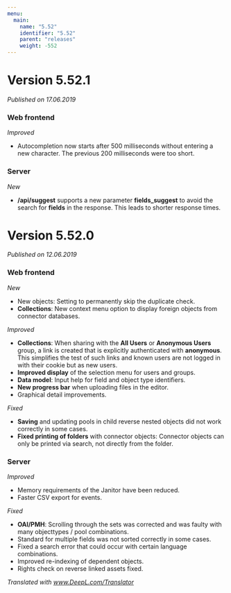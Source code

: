 ```yaml
---
menu:
  main:
    name: "5.52"
    identifier: "5.52"
    parent: "releases"
    weight: -552
---
```


# Version 5.52.1

*Published on 17.06.2019*

### Web frontend

*Improved*

- Autocompletion now starts after 500 milliseconds without entering a new character. The previous 200 milliseconds were too short.

### Server

*New*

- **/api/suggest** supports a new parameter **fields_suggest** to avoid the search for **fields** in the response. This leads to shorter response times.

# Version 5.52.0

*Published on 12.06.2019*

### Web frontend

*New*

* New objects: Setting to permanently skip the duplicate check.
* **Collections**: New context menu option to display foreign objects from connector databases.

*Improved*

* **Collections**: When sharing with the **All Users** or **Anonymous Users** group, a link is created that is explicitly authenticated with **anonymous**. This simplifies the test of such links and known users are not logged in with their cookie but as new users.
* **Improved display** of the selection menu for users and groups.
* **Data model**: Input help for field and object type identifiers.
* **New progress bar** when uploading files in the editor.
* Graphical detail improvements.

*Fixed*

* **Saving** and updating pools in child reverse nested objects did not work correctly in some cases.
* **Fixed printing of folders** with connector objects: Connector objects can only be printed via search, not directly from the folder.

### Server

*Improved*

* Memory requirements of the Janitor have been reduced.
* Faster CSV export for events.

*Fixed*

* **OAI/PMH**: Scrolling through the sets was corrected and was faulty with many objecttypes / pool combinations.
* Standard for multiple fields was not sorted correctly in some cases.
* Fixed a search error that could occur with certain language combinations.
* Improved re-indexing of dependent objects.
* Rights check on reverse linked assets fixed.

*Translated with www.DeepL.com/Translator*